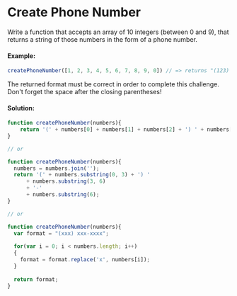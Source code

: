 # Create Phone Number

Write a function that accepts an array of 10 integers \(between 0 and 9\), that returns a string of those numbers in the form of a phone number.

#### Example:

```javascript
createPhoneNumber([1, 2, 3, 4, 5, 6, 7, 8, 9, 0]) // => returns "(123) 456-7890"
```

The returned format must be correct in order to complete this challenge.  
Don't forget the space after the closing parentheses!

#### Solution:

```javascript
function createPhoneNumber(numbers){ 
    return '(' + numbers[0] + numbers[1] + numbers[2] + ') ' + numbers[3] + numbers[4] + numbers[5] + '-' + numbers[6] + numbers[7] + numbers[8] + numbers[9]
}

// or

function createPhoneNumber(numbers){
  numbers = numbers.join('');
  return '(' + numbers.substring(0, 3) + ') ' 
      + numbers.substring(3, 6) 
      + '-' 
      + numbers.substring(6);
}

// or

function createPhoneNumber(numbers){
  var format = "(xxx) xxx-xxxx";
  
  for(var i = 0; i < numbers.length; i++)
  {
    format = format.replace('x', numbers[i]);
  }
  
  return format;
}
```



